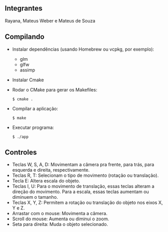 ## Integrantes
Rayana, Mateus Weber e Mateus de Souza

## Compilando
- Instalar dependências (usando Homebrew ou vcpkg, por exemplo):
    - glm
    - glfw
    - assimp

- Instalar Cmake

- Rodar o CMake para gerar os Makefiles:
    ```
    $ cmake .
    ```

- Compilar a aplicação:
    ```
    $ make
    ```

- Executar programa:
    ```
    $ ./app
    ```

## Controles

- Teclas W, S, A, D: Movimentam a câmera pra frente, para trás, para esquerda e direita, respectivamente.
- Teclas R, T: Selecionam o tipo de movimento (rotação ou translação).
- Tecla E: Altera escala do objeto.
- Teclas I, U: Para o movimento de translação, essas teclas alteram a direção do movimento. Para a escala, essas teclas aumentam ou diminuem o tamanho.
- Teclas X, Y, Z: Permitem a rotação ou translação do objeto nos eixos X, Y e Z.
- Arrastar com o mouse: Movimenta a câmera.
- Scroll do mouse: Aumenta ou diminui o zoom.
- Seta para direita: Muda o objeto selecionado.
